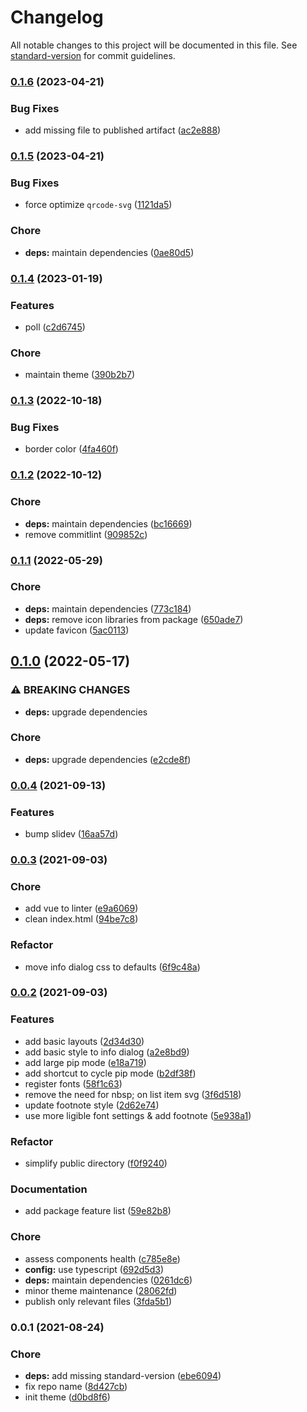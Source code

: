 # Changelog

All notable changes to this project will be documented in this file. See [standard-version](https://github.com/conventional-changelog/standard-version) for commit guidelines.

### [0.1.6](https://github.com/lihbr/slidev-theme-diapositiv/compare/v0.1.5...v0.1.6) (2023-04-21)


### Bug Fixes

* add missing file to published artifact ([ac2e888](https://github.com/lihbr/slidev-theme-diapositiv/commit/ac2e8884424b25b48dc975420f5c881b1a92cb90))

### [0.1.5](https://github.com/lihbr/slidev-theme-diapositiv/compare/v0.1.4...v0.1.5) (2023-04-21)


### Bug Fixes

* force optimize `qrcode-svg` ([1121da5](https://github.com/lihbr/slidev-theme-diapositiv/commit/1121da54e6a7c951e60d199754a448ea1ab7cfd9))


### Chore

* **deps:** maintain dependencies ([0ae80d5](https://github.com/lihbr/slidev-theme-diapositiv/commit/0ae80d515a35c74cdf91fd7cf41704bbcd9f9963))

### [0.1.4](https://github.com/lihbr/slidev-theme-diapositiv/compare/v0.1.3...v0.1.4) (2023-01-19)


### Features

* poll ([c2d6745](https://github.com/lihbr/slidev-theme-diapositiv/commit/c2d674509a799df59ba48253ea115259a9cf37b2))


### Chore

* maintain theme ([390b2b7](https://github.com/lihbr/slidev-theme-diapositiv/commit/390b2b789e058395fc881f27e85dd5c43c702288))

### [0.1.3](https://github.com/lihbr/slidev-theme-diapositiv/compare/v0.1.2...v0.1.3) (2022-10-18)


### Bug Fixes

* border color ([4fa460f](https://github.com/lihbr/slidev-theme-diapositiv/commit/4fa460f7a1d0917aac5a337d392e836b7c8ec564))

### [0.1.2](https://github.com/lihbr/slidev-theme-diapositiv/compare/v0.1.1...v0.1.2) (2022-10-12)


### Chore

* **deps:** maintain dependencies ([bc16669](https://github.com/lihbr/slidev-theme-diapositiv/commit/bc166698836186da48d03307c1308557124464ae))
* remove commitlint ([909852c](https://github.com/lihbr/slidev-theme-diapositiv/commit/909852ca928e23b5723f56c8b6326b6346631bde))

### [0.1.1](https://github.com/lihbr/slidev-theme-diapositiv/compare/v0.1.0...v0.1.1) (2022-05-29)


### Chore

* **deps:** maintain dependencies ([773c184](https://github.com/lihbr/slidev-theme-diapositiv/commit/773c184f0b5842e97f8441b3aafc3df8869f6a9d))
* **deps:** remove icon libraries from package ([650ade7](https://github.com/lihbr/slidev-theme-diapositiv/commit/650ade7a5e27356b9f303c010d415603046d92fe))
* update favicon ([5ac0113](https://github.com/lihbr/slidev-theme-diapositiv/commit/5ac0113b3723c5950ef246dbf437029ecdd35477))

## [0.1.0](https://github.com/lihbr/slidev-theme-diapositiv/compare/v0.0.4...v0.1.0) (2022-05-17)


### ⚠ BREAKING CHANGES

* **deps:** upgrade dependencies

### Chore

* **deps:** upgrade dependencies ([e2cde8f](https://github.com/lihbr/slidev-theme-diapositiv/commit/e2cde8f3b5797985bab990b7777b53dd801e4dbc))

### [0.0.4](https://github.com/lihbr/slidev-theme-diapositiv/compare/v0.0.3...v0.0.4) (2021-09-13)


### Features

* bump slidev ([16aa57d](https://github.com/lihbr/slidev-theme-diapositiv/commit/16aa57decd3cc57cc445ecc5a52727ede6a96fd8))

### [0.0.3](https://github.com/lihbr/slidev-theme-diapositiv/compare/v0.0.2...v0.0.3) (2021-09-03)


### Chore

* add vue to linter ([e9a6069](https://github.com/lihbr/slidev-theme-diapositiv/commit/e9a60696bec13cde9262957624e1abe46a6caf05))
* clean index.html ([94be7c8](https://github.com/lihbr/slidev-theme-diapositiv/commit/94be7c858c137031340703f6b39128457e429a2d))


### Refactor

* move info dialog css to defaults ([6f9c48a](https://github.com/lihbr/slidev-theme-diapositiv/commit/6f9c48a10648af78aa3d020dac529485cd857c7c))

### [0.0.2](https://github.com/lihbr/slidev-theme-diapositiv/compare/v0.0.1...v0.0.2) (2021-09-03)


### Features

* add basic layouts ([2d34d30](https://github.com/lihbr/slidev-theme-diapositiv/commit/2d34d3020b04479f04c994464bea6de3fd96a6dc))
* add basic style to info dialog ([a2e8bd9](https://github.com/lihbr/slidev-theme-diapositiv/commit/a2e8bd97b0d65d16f746e898650edc0be614df18))
* add large pip mode ([e18a719](https://github.com/lihbr/slidev-theme-diapositiv/commit/e18a719cb0c8f258b4e87dad91ad0ebc2cc94706))
* add shortcut to cycle pip mode ([b2df38f](https://github.com/lihbr/slidev-theme-diapositiv/commit/b2df38f7010d80e388d993033d75f814b3a0b177))
* register fonts ([58f1c63](https://github.com/lihbr/slidev-theme-diapositiv/commit/58f1c635a55aa39a1b3b71c4f3e57a54b09f8e07))
* remove the need for nbsp; on list item svg ([3f6d518](https://github.com/lihbr/slidev-theme-diapositiv/commit/3f6d518f35652f7f78751a7646a3aa85ce879d38))
* update footnote style ([2d62e74](https://github.com/lihbr/slidev-theme-diapositiv/commit/2d62e74c46698c907865fa8f58531d2f9265432f))
* use more ligible font settings & add footnote ([5e938a1](https://github.com/lihbr/slidev-theme-diapositiv/commit/5e938a168c6773b7b6dadb07fd0deb8e7e0ccad3))


### Refactor

* simplify public directory ([f0f9240](https://github.com/lihbr/slidev-theme-diapositiv/commit/f0f9240bc19f475e2dfe05feab4b5decdeb7d5c7))


### Documentation

* add package feature list ([59e82b8](https://github.com/lihbr/slidev-theme-diapositiv/commit/59e82b89dca37eabe32da26ccf67032bed4cee00))


### Chore

* assess components health ([c785e8e](https://github.com/lihbr/slidev-theme-diapositiv/commit/c785e8e2ed14a76f5c2a5ff7675afb98c8b8b776))
* **config:** use typescript ([692d5d3](https://github.com/lihbr/slidev-theme-diapositiv/commit/692d5d3492fda9ac189283331ee37687ba4770fd))
* **deps:** maintain dependencies ([0261dc6](https://github.com/lihbr/slidev-theme-diapositiv/commit/0261dc602597d816e3062da9a25f92823de07a63))
* minor theme maintenance ([28062fd](https://github.com/lihbr/slidev-theme-diapositiv/commit/28062fdcd90be53347ce98cf17c6830afeecec68))
* publish only relevant files ([3fda5b1](https://github.com/lihbr/slidev-theme-diapositiv/commit/3fda5b1cf17b9766997cc0d837d8044a9a748d14))

### 0.0.1 (2021-08-24)


### Chore

* **deps:** add missing standard-version ([ebe6094](https://github.com/lihbr/slidev-theme-diapositiv/commit/ebe6094e65ace80e77bfc368aca64b50a4de7303))
* fix repo name ([8d427cb](https://github.com/lihbr/slidev-theme-diapositiv/commit/8d427cb701926bf42241653b2a75ea5af0a0a580))
* init theme ([d0bd8f6](https://github.com/lihbr/slidev-theme-diapositiv/commit/d0bd8f677b92835b47bd0179f1495167e45da7b9))
